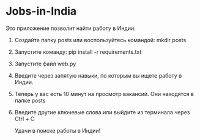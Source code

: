 # Jobs-in-India
Это приложение позволит найти работу в Индии. 

1) Создайте папку posts или воспользуйтесь командой: mkdir posts
2) Запустите команду: pip install -r requirements.txt
3) Запустите файл web.py
4) Введите через запятую навыки, по которым вы ищете работу в Индии.
5) Теперь у вас есть 10 минут на просмотр вакансий. Они находятся в папке posts
6) Введите другие ключевые слова или выйдите из терминала через Ctrl + C

   Удачи в поиске работы в Индии!
